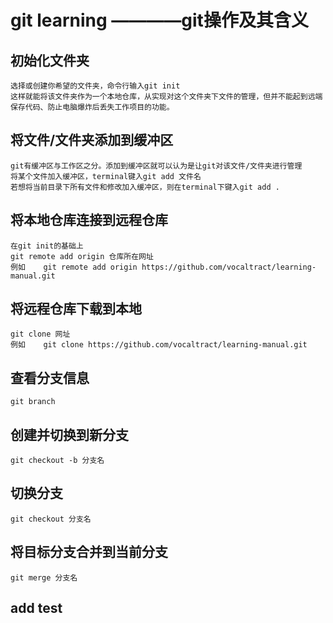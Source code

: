 # git learning ————git操作及其含义


## 初始化文件夹
    选择或创建你希望的文件夹，命令行输入git init
    这样就能将该文件夹作为一个本地仓库，从实现对这个文件夹下文件的管理，但并不能起到远端保存代码、防止电脑爆炸后丢失工作项目的功能。

## 将文件/文件夹添加到缓冲区
    git有缓冲区与工作区之分。添加到缓冲区就可以认为是让git对该文件/文件夹进行管理
    将某个文件加入缓冲区，terminal键入git add 文件名
    若想将当前目录下所有文件和修改加入缓冲区，则在terminal下键入git add .

## 将本地仓库连接到远程仓库
    在git init的基础上
    git remote add origin 仓库所在网址
    例如    git remote add origin https://github.com/vocaltract/learning-manual.git

## 将远程仓库下载到本地
    git clone 网址
    例如    git clone https://github.com/vocaltract/learning-manual.git

## 查看分支信息
    git branch

## 创建并切换到新分支
    git checkout -b 分支名

## 切换分支
    git checkout 分支名

## 将目标分支合并到当前分支
    git merge 分支名

## add test
